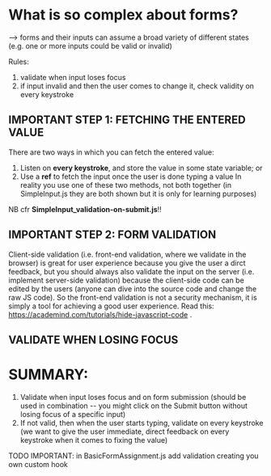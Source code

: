 # What is so complex about forms?
--> forms and their inputs can assume a broad variety of different states (e.g. one or more inputs could be valid or invalid)

Rules:
1. validate when input loses focus
2. if input invalid and then the user comes to change it, check validity on every keystroke


## IMPORTANT STEP 1: FETCHING THE ENTERED VALUE
There are two ways in which you can fetch the entered value:
1. Listen on **every keystroke**, and store the value in some state variable; or
2. Use a **ref** to fetch the input once the user is done typing a value
In reality you use one of these two methods, not both together (in SimpleInput.js they are both shown but it is only for learning purposes)

NB cfr **SimpleInput_validation-on-submit.js**!!

## IMPORTANT STEP 2: FORM VALIDATION
Client-side validation (i.e. front-end validation, where we validate in the browser) is great for user experience because you give the user a dirct feedback, but you should always also validate the input on the server (i.e. implement server-side validation) because the client-side code can be edited by the users (anyone can dive into the source code and change the raw JS code).
So the front-end validation is not a security mechanism, it is simply a tool for achieving a good user experience. Read this: https://academind.com/tutorials/hide-javascript-code .

## VALIDATE WHEN LOSING FOCUS



# SUMMARY:
1. Validate when input loses focus and on form submission (should be used in combination -- you might click on the Submit button without losing focus of a specific input)
2. If not valid, then when the user starts typing, validate on every keystroke (we want to give the user immediate, direct feedback on every keystroke when it comes to fixing the value)


TODO IMPORTANT: in BasicFormAssignment.js add validation creating you own custom hook